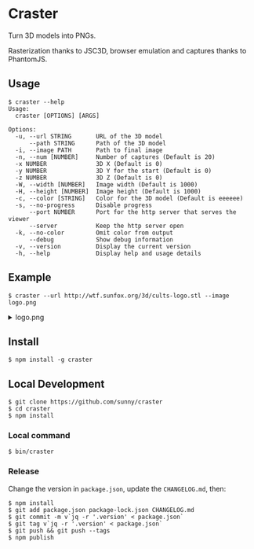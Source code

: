 # Craster

Turn 3D models into PNGs.

Rasterization thanks to JSC3D, browser emulation and captures thanks to
PhantomJS.

## Usage

    $ craster --help
    Usage:
      craster [OPTIONS] [ARGS]

    Options:
      -u, --url STRING       URL of the 3D model
          --path STRING      Path of the 3D model
      -i, --image PATH       Path to final image
      -n, --num [NUMBER]     Number of captures (Default is 20)
      -x NUMBER              3D X (Default is 0)
      -y NUMBER              3D Y for the start (Default is 0)
      -z NUMBER              3D Z (Default is 0)
      -W, --width [NUMBER]   Image width (Default is 1000)
      -H, --height [NUMBER]  Image height (Default is 1000)
      -c, --color [STRING]   Color for the 3D model (Default is eeeeee)
      -s, --no-progress      Disable progress
          --port NUMBER      Port for the http server that serves the viewer
          --server           Keep the http server open
      -k, --no-color         Omit color from output
          --debug            Show debug information
      -v, --version          Display the current version
      -h, --help             Display help and usage details

## Example

    $ craster --url http://wtf.sunfox.org/3d/cults-logo.stl --image logo.png

<details>
<summary>logo.png</summary>

![logo.png](https://user-images.githubusercontent.com/132/71644392-d280ec80-2cc7-11ea-9e85-856a65ea5ae1.png)

</details>

## Install

    $ npm install -g craster

## Local Development

    $ git clone https://github.com/sunny/craster
    $ cd craster
    $ npm install

### Local command

    $ bin/craster

### Release

Change the version in `package.json`, update the `CHANGELOG.md`, then:

    $ npm install
    $ git add package.json package-lock.json CHANGELOG.md
    $ git commit -m v`jq -r '.version' < package.json`
    $ git tag v`jq -r '.version' < package.json`
    $ git push && git push --tags
    $ npm publish
